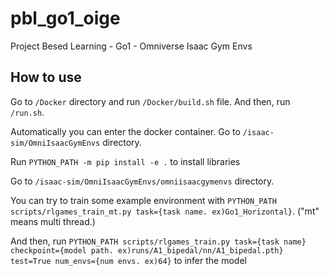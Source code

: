 # pbl_go1_oige
Project Besed Learning - Go1 - Omniverse Isaac Gym Envs

## How to use  
Go to ```/Docker``` directory and run ```/Docker/build.sh``` file. And then, run ```/run.sh```.

Automatically you can enter the docker container. Go to ```/isaac-sim/OmniIsaacGymEnvs``` directory.

Run ```PYTHON_PATH -m pip install -e .``` to install libraries

Go to ```/isaac-sim/OmniIsaacGymEnvs/omniisaacgymenvs``` directory.

You can try to train some example environment with ```PYTHON_PATH scripts/rlgames_train_mt.py task={task name. ex)Go1_Horizontal}```. ("mt" means multi thread.)

And then, run ```PYTHON_PATH scripts/rlgames_train.py task={task name} checkpoint={model path. ex)runs/A1_bipedal/nn/A1_bipedal.pth} test=True num_envs={num envs. ex)64}``` to infer the model 
